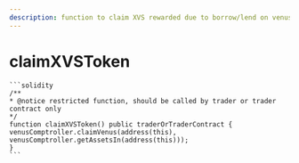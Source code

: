 ```yaml
---
description: function to claim XVS rewarded due to borrow/lend on venus platform
---
```


# claimXVSToken

````solidity
```solidity
/**
* @notice restricted function, should be called by trader or trader contract only
*/
function claimXVSToken() public traderOrTraderContract {
venusComptroller.claimVenus(address(this), venusComptroller.getAssetsIn(address(this)));
}
```
````
